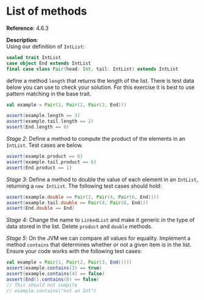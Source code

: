 # List of methods

**Reference**: 4.6.3

**Description**:  
Using our definition of `IntList`:

```scala
sealed trait IntList
case object End extends IntList
final case class Pair(head: Int, tail: IntList) extends IntList
```

define a method `length` that returns the length of the list.
There is test data below you can use to check your solution.
For this exercise it is best to use pattern matching in the
base trait.

```scala
val example = Pair(1, Pair(2, Pair(3, End)))

assert(example.length == 3)
assert(example.tail.length == 2)
assert(End.length == 0)
```

*Stage 2*: Define a method to compute the product of the elements
in an `IntList`. Test cases are below.

```scala
assert(example.product == 6)
assert(example.tail.product == 6)
assert(End.product == 1)
```

*Stage 3*: Define a method to double the value of each element
in an `IntList`, returning a `new IntList`. The following test
cases should hold:

```scala
assert(example.double == Pair(2, Pair(4, Pair(6, End))))
assert(example.tail.double == Pair(4, Pair(6, End)))
assert(End.double == End)
```

*Stage 4*: Change the name to `LinkedList` and make it generic in the
type of data stored in the list. Delete `product` and `double` methods.

*Stage 5*: On the JVM we can compare all values for
equality. Implement a method `contains` that determines
whether or not a given item is in the list. Ensure your
code works with the following test cases:

```scala
val example = Pair(1, Pair(2, Pair(3, End())))
assert(example.contains(3) == true)
assert(example.contains(4) == false)
assert(End().contains(0) == false)
// This should not compile
// example.contains("not an Int")
```
